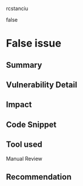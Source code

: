 rcstanciu

false

# False issue

## Summary

## Vulnerability Detail

## Impact

## Code Snippet

## Tool used

Manual Review

## Recommendation
